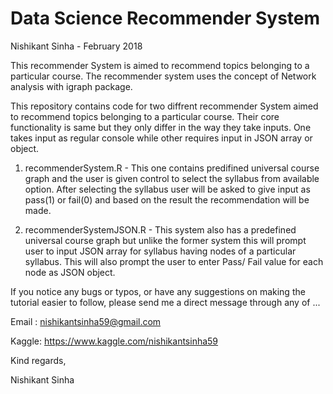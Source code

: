 # Data Science Recommender System
Nishikant Sinha - February 2018

This recommender System is aimed to recommend topics belonging to a particular course. The recommender system uses the concept of Network analysis with igraph package.

This repository contains code for two diffrent recommender System aimed to recommend topics belonging to a particular course. Their core functionality is same but they only differ in the way they take inputs. One takes input as regular console while other requires input in JSON array or object.

1) recommenderSystem.R - This one contains predifined universal course graph and the user is given control to select the syllabus from available option. After selecting the syllabus user will be asked to give input as pass(1) or fail(0) and based on the result the recommendation will be made.

2) recommenderSystemJSON.R - This system also has a predefined universal course graph but unlike the former system this will prompt user to input JSON array for syllabus having nodes of a particular syllabus. This will also prompt the user to enter Pass/ Fail value for each node as JSON object.

If you notice any bugs or typos, or have any suggestions on making the tutorial easier to follow, please send me a direct message through any of ...

Email : nishikantsinha59@gmail.com

Kaggle: https://www.kaggle.com/nishikantsinha59

Kind regards,

Nishikant Sinha
